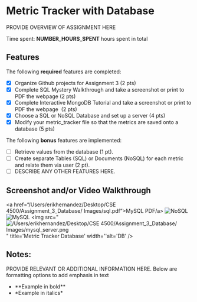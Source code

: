 # Metric Tracker with Database

PROVIDE OVERVIEW OF ASSIGNMENT HERE

Time spent: **NUMBER_HOURS_SPENT** hours spent in total

## Features

The following **required** features are completed:

- [X] Organize Github projects for Assignment 3 (2 pts)
- [X] Complete SQL Mystery Walkthrough and take a screenshot or print to PDF the webpage (2 pts)
- [X] Complete Interactive MongoDB Tutorial and take a screenshot or print to PDF the webpage  (2 pts)
- [X] Choose a SQL or NoSQL Database and set up a server (4 pts)
- [X] Modify your metric_tracker file so that the metrics are saved onto a database (5 pts)

The following **bonus** features are implemented:

- [ ] Retrieve values from the database (1 pt).
- [ ] Create separate Tables (SQL) or Documents (NoSQL) for each metric and relate them via user (2 pt).
- [ ] DESCRIBE ANY OTHER FEATURES HERE.

## Screenshot and/or Video Walkthrough

<a href=“/Users/erikhernandez/Desktop/CSE 4500/Assignment_3_Database/ Images/sql.pdf”>MySQL PDF/a>
<img src="/Users/erikhernandez/Desktop/CSE 4500/Assignment_3_Database/ Images/nosql.png" title='NoSQL Tutorial' width='' alt='NoSQL' />
<img src="/Users/erikhernandez/Desktop/CSE 4500/Assignment_3_Database/ Images/mysql_server.png" title='MySQL Server Setup' width='' alt='MySQL' />
<img src="![/Users/erikhernandez/Desktop/CSE 4500/Assignment_3_Database/ Images/mysql_server.png](< Images/metric__database.png>)" title='Metric Tracker Database' width=''alt='DB' />


## Notes:
PROVIDE RELEVANT OR ADDITIONAL INFORMATION HERE. Below are formatting options to add emphasis in text
<ul>
  <li>**Example in bold**</li>
  <li>*Example in italics*</li>
</ul>
